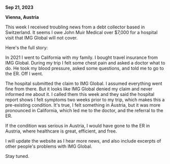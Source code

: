 ---
---

**Sep 21, 2023**

**Vienna, Austria**

This week I received troubling news from a debt collector based in Switzerland. It seems I owe John Muir Medical over $7,000 for a hospital visit that IMG Global will not cover.

Here's the full story:

In 2021 I went to California with my family. I bought travel insurance from IMG Global. During my trip I felt some chest pain and asked a doctor what to do. He took my blood pressure, asked some questions, and told me to go to the ER. Off I went.

The hospital submitted the claim to IMG Global. I assumed everything went fine from there. But it looks like IMG Global denied my claim and never informed me about it. I called them this week and they said the hospital report shows I felt symptoms two weeks prior to my trip, which makes this a pre-existing condition. It's true, I felt something in Austria, but it was more pronounced in California, which led me to the doctor, and the referral to the ER. 

If the condition was serious in Austria, I would have gone to the ER in Austria, where healthcare is great, efficient, and free.

I will update the website as I hear more news, and also include excerpts of other people's problems with IMG Global.

Stay tuned.
